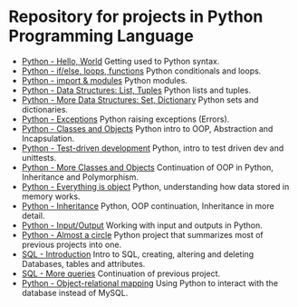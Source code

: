 # Repository for projects in Python Programming Language

- [Python - Hello, World](https://github.com/viviani22/holbertonschool-higher_level_programming/tree/main/python-hello_world) Getting used to Python syntax.
- [Python - if/else, loops, functions](https://github.com/viviani22/holbertonschool-higher_level_programming/tree/main/python-if_else_loops_functions) Python conditionals and loops.
- [Python - import & modules](https://github.com/viviani22/holbertonschool-higher_level_programming/tree/main/python-import_modules) Python modules.
- [Python - Data Structures: List, Tuples](https://github.com/viviani22/holbertonschool-higher_level_programming/tree/main/python-data_structures) Python lists and tuples.
- [Python - More Data Structures: Set, Dictionary](https://github.com/viviani22/holbertonschool-higher_level_programming/tree/main/python-more_data_structures) Python sets and dictionaries.
- [Python - Exceptions](https://github.com/viviani22/holbertonschool-higher_level_programming/tree/main/python-exceptions) Python raising exceptions (Errors).
- [Python - Classes and Objects](https://github.com/viviani22/holbertonschool-higher_level_programming/tree/main/python-classes) Python intro to OOP, Abstraction and Incapsulation.
- [Python - Test-driven development](https://github.com/viviani22/holbertonschool-higher_level_programming/tree/main/python-test_driven_development) Python, intro to test driven dev and unittests.
- [Python - More Classes and Objects](https://github.com/viviani22/holbertonschool-higher_level_programming/tree/main/python-more_classes) Continuation of OOP in Python, Inheritance and Polymorphism.
- [Python - Everything is object](https://github.com/viviani22/holbertonschool-higher_level_programming/tree/main/python-everything_is_object) Python, understanding how data stored in memory works.
- [Python - Inheritance](https://github.com/viviani22/holbertonschool-higher_level_programming/tree/main/python-inheritance) Python, OOP continuation, Inheritance in more detail.
- [Python - Input/Output](https://github.com/viviani22/holbertonschool-higher_level_programming/tree/main/python-input_output) Working with input and outputs in Python.
- [Python - Almost a circle](https://github.com/viviani22/holbertonschool-higher_level_programming/tree/main/python-almost_a_circle) Python project that summarizes most of previous projects into one.
- [SQL - Introduction](https://github.com/viviani22/holbertonschool-higher_level_programming/tree/main/SQL_introduction) Intro to SQL, creating, altering and deleting Databases, tables and attributes.
- [SQL - More queries](https://github.com/viviani22/holbertonschool-higher_level_programming/tree/main/SQL_more_queries) Continuation of previous project.
- [Python - Object-relational mapping](https://github.com/viviani22/holbertonschool-higher_level_programming/tree/main/python-object_relational_mapping) Using Python to interact with the database instead of MySQL.

